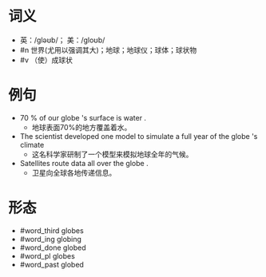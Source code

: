 # 词义
- 英：/ɡləʊb/； 美：/ɡloʊb/
- #n 世界(尤用以强调其大)；地球；地球仪；球体；球状物
- #v （使）成球状
# 例句
- 70 % of our globe 's surface is water .
	- 地球表面70%的地方覆盖着水。
- The scientist developed one model to simulate a full year of the globe 's climate
	- 这名科学家研制了一个模型来模拟地球全年的气候。
- Satellites route data all over the globe .
	- 卫星向全球各地传递信息。
# 形态
- #word_third globes
- #word_ing globing
- #word_done globed
- #word_pl globes
- #word_past globed
